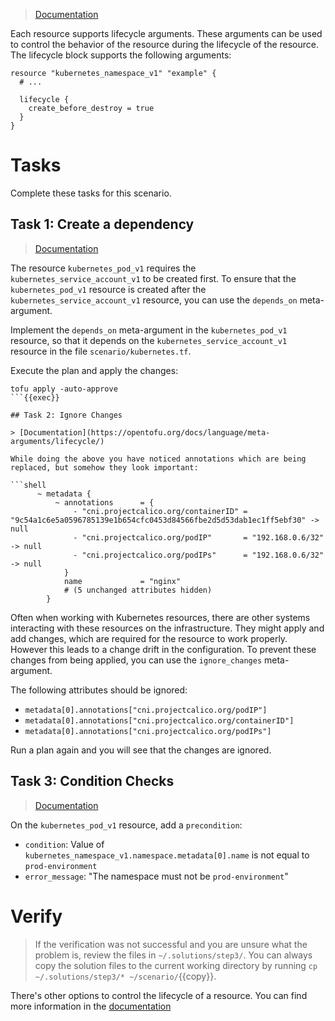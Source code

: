 > [Documentation](https://opentofu.org/docs/language/meta-arguments/lifecycle/)

Each resource supports lifecycle arguments. These arguments can be used to control the behavior of the resource during the lifecycle of the resource. The lifecycle block supports the following arguments:

```hcl
resource "kubernetes_namespace_v1" "example" {
  # ...

  lifecycle {
    create_before_destroy = true
  }
}
```

# Tasks

Complete these tasks for this scenario. 

## Task 1: Create a dependency

> [Documentation](https://opentofu.org/docs/language/meta-arguments/depends_on/)

The resource `kubernetes_pod_v1` requires the `kubernetes_service_account_v1` to be created first. To ensure that the `kubernetes_pod_v1` resource is created after the `kubernetes_service_account_v1` resource, you can use the `depends_on` meta-argument.

Implement the `depends_on` meta-argument in the `kubernetes_pod_v1` resource, so that it depends on the `kubernetes_service_account_v1` resource in the file `scenario/kubernetes.tf`.

Execute the plan and apply the changes:

```shell
tofu apply -auto-approve
```{{exec}}

## Task 2: Ignore Changes

> [Documentation](https://opentofu.org/docs/language/meta-arguments/lifecycle/)

While doing the above you have noticed annotations which are being replaced, but somehow they look important:

```shell
      ~ metadata {
          ~ annotations      = {
              - "cni.projectcalico.org/containerID" = "9c54a1c6e5a0596785139e1b654cfc0453d84566fbe2d5d53dab1ec1ff5ebf30" -> null
              - "cni.projectcalico.org/podIP"       = "192.168.0.6/32" -> null
              - "cni.projectcalico.org/podIPs"      = "192.168.0.6/32" -> null
            }
            name             = "nginx"
            # (5 unchanged attributes hidden)
        }
```

Often when working with Kubernetes resources, there are other systems interacting with these resources on the infrastructure. They might apply and add changes, which are required for the resource to work properly. However this leads to a change drift in the configuration. To prevent these changes from being applied, you can use the `ignore_changes` meta-argument.

The following attributes should be ignored:

* `metadata[0].annotations["cni.projectcalico.org/podIP"]`
* `metadata[0].annotations["cni.projectcalico.org/containerID"]`
* `metadata[0].annotations["cni.projectcalico.org/podIPs"]`

Run a plan again and you will see that the changes are ignored.


## Task 3: Condition Checks

> [Documentation](https://opentofu.org/docs/language/expressions/custom-conditions/#preconditions-and-postconditions)

On the `kubernetes_pod_v1` resource, add a `precondition`:
  * `condition`: Value of `kubernetes_namespace_v1.namespace.metadata[0].name` is not equal to `prod-environment`
  * `error_message`: "The namespace must not be `prod-environment`"

# Verify

> If the verification was not successful and you are unsure what the problem is, review the files in `~/.solutions/step3/`. You can always copy the solution files to the current working directory by running `cp ~/.solutions/step3/* ~/scenario/`{{copy}}.

There's other options to control the lifecycle of a resource. You can find more information in the [documentation](https://opentofu.org/docs/language/meta-arguments/lifecycle/)